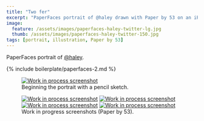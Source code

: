 ```yaml
---
title: "Two fer"
excerpt: "PaperFaces portrait of @haley drawn with Paper by 53 on an iPad."
image: 
  feature: /assets/images/paperfaces-haley-twitter-lg.jpg
  thumb: /assets/images/paperfaces-haley-twitter-150.jpg
tags: [portrait, illustration, Paper by 53]
---
```


PaperFaces portrait of <a href="http://twitter.com/haley">@haley</a>.

{% include boilerplate/paperfaces-2.md %}

<figure>
	<a href="{{ site.url }}/assets/images/paperfaces-haley-process-1-lg.jpg"><img src="{{ site.url }}/assets/images/paperfaces-haley-process-1-750.jpg" alt="Work in process screenshot"></a>
	<figcaption>Beginning the portrait with a pencil sketch.</figcaption>
</figure>

<figure class="half">
	<a href="{{ site.url }}/assets/images/paperfaces-haley-process-2-lg.jpg"><img src="{{ site.url }}/assets/images/paperfaces-haley-process-2-600.jpg" alt="Work in process screenshot"></a>
	<a href="{{ site.url }}/assets/images/paperfaces-haley-process-3-lg.jpg"><img src="{{ site.url }}/assets/images/paperfaces-haley-process-3-600.jpg" alt="Work in process screenshot"></a>
	<a href="{{ site.url }}/assets/images/paperfaces-haley-process-4-lg.jpg"><img src="{{ site.url }}/assets/images/paperfaces-haley-process-4-600.jpg" alt="Work in process screenshot"></a>
	<a href="{{ site.url }}/assets/images/paperfaces-haley-process-5-lg.jpg"><img src="{{ site.url }}/assets/images/paperfaces-haley-process-5-600.jpg" alt="Work in process screenshot"></a>
	<figcaption>Work in progress screenshots (Paper by 53).</figcaption>
</figure>